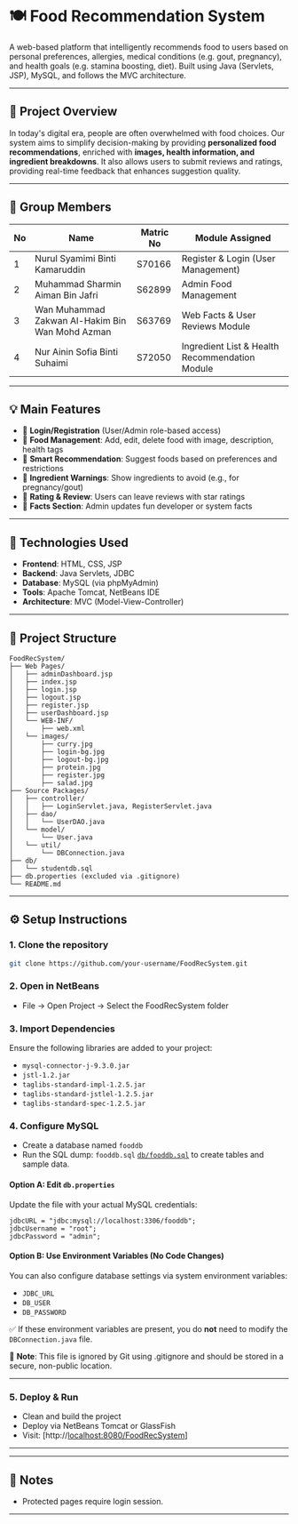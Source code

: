 # 🍽️ Food Recommendation System 

A web-based platform that intelligently recommends food to users based on personal preferences, allergies, medical conditions (e.g. gout, pregnancy), and health goals (e.g. stamina boosting, diet). Built using Java (Servlets, JSP), MySQL, and follows the MVC architecture.

---

## 📌 Project Overview

In today's digital era, people are often overwhelmed with food choices. Our system aims to simplify decision-making by providing **personalized food recommendations**, enriched with **images, health information, and ingredient breakdowns**. It also allows users to submit reviews and ratings, providing real-time feedback that enhances suggestion quality.

---

## 👥 Group Members

| No | Name                                             | Matric No | Module Assigned                                |
|----|--------------------------------------------------|-----------|-------------------------------------------------|
| 1  | Nurul Syamimi Binti Kamaruddin                   | S70166    | Register & Login (User Management)              |
| 2  | Muhammad Sharmin Aiman Bin Jafri                 | S62899    | Admin Food Management                           |
| 3  | Wan Muhammad Zakwan Al-Hakim Bin Wan Mohd Azman | S63769    | Web Facts & User Reviews Module                 |
| 4  | Nur Ainin Sofia Binti Suhaimi                    | S72050    | Ingredient List & Health Recommendation Module  |

---

## 💡 Main Features

- 👥 **Login/Registration** (User/Admin role-based access)
- 🍛 **Food Management**: Add, edit, delete food with image, description, health tags
- 🧠 **Smart Recommendation**: Suggest foods based on preferences and restrictions
- 🌿 **Ingredient Warnings**: Show ingredients to avoid (e.g., for pregnancy/gout)
- 🌟 **Rating & Review**: Users can leave reviews with star ratings
- 📢 **Facts Section**: Admin updates fun developer or system facts

---

## 🧰 Technologies Used

- **Frontend**: HTML, CSS, JSP
- **Backend**: Java Servlets, JDBC
- **Database**: MySQL (via phpMyAdmin)
- **Tools**: Apache Tomcat, NetBeans IDE
- **Architecture**: MVC (Model-View-Controller)

---

## 🧱 Project Structure

```
FoodRecSystem/
├── Web Pages/
│   ├── adminDashboard.jsp
│   ├── index.jsp
│   ├── login.jsp
│   ├── logout.jsp
│   ├── register.jsp
│   ├── userDashboard.jsp
│   └── WEB-INF/
│       ├── web.xml
│   └── images/
│       ├── curry.jpg
│       ├── login-bg.jpg
│       ├── logout-bg.jpg
│       ├── protein.jpg
│       ├── register.jpg
│       ├── salad.jpg
├── Source Packages/
│   ├── controller/
│   │   ├── LoginServlet.java, RegisterServlet.java
│   ├── dao/
│   │   └── UserDAO.java
│   └── model/
│       └── User.java
│   └── util/
│       └── DBConnection.java
├── db/
│   └── studentdb.sql
├── db.properties (excluded via .gitignore)
└── README.md
```

---

## ⚙️ Setup Instructions

### 1. Clone the repository

```bash
git clone https://github.com/your-username/FoodRecSystem.git
```

### 2. Open in NetBeans

- File → Open Project → Select the FoodRecSystem folder

### 3. Import Dependencies

Ensure the following libraries are added to your project:
- `mysql-connector-j-9.3.0.jar`
- `jstl-1.2.jar`
- `taglibs-standard-impl-1.2.5.jar`
- `taglibs-standard-jstlel-1.2.5.jar`
- `taglibs-standard-spec-1.2.5.jar`


### 4. Configure MySQL

- Create a database named `fooddb`
- Run the SQL dump: `fooddb.sql` [`db/fooddb.sql`](db/fooddb.sql) to create tables and sample data.

#### Option A: Edit `db.properties`
Update the file with your actual MySQL credentials:

```properties
jdbcURL = "jdbc:mysql://localhost:3306/fooddb";
jdbcUsername = "root";
jdbcPassword = "admin";
```

#### Option B: Use Environment Variables (No Code Changes)
You can also configure database settings via system environment variables:

- `JDBC_URL`
- `DB_USER`
- `DB_PASSWORD`

✅ If these environment variables are present, you do **not** need to modify the `DBConnection.java` file.


🚫 **Note**: This file is ignored by Git using .gitignore and should be stored in a secure, non-public location.

---

### 5. Deploy & Run

- Clean and build the project
- Deploy via NetBeans Tomcat or GlassFish
- Visit: [http://[localhost:8080/FoodRecSystem](http://localhost:8080/FoodRecSystem/)]

---

---

## 📌 Notes
- Protected pages require login session.

---
